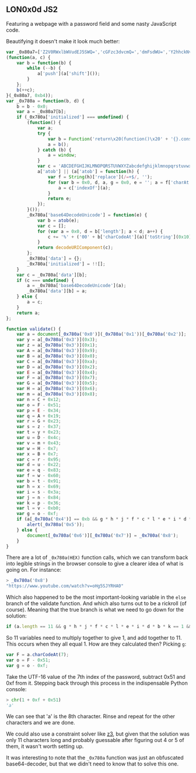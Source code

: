 ## LON0x0d JS2

Featuring a webpage with a password field and some nasty JavaScript code. 

Beautifying it doesn't make it look much better:

```javascript
var _0x80a7=['Z2V0RWxlbWVudEJ5SWQ=','cGFzc3dvcmQ=','dmFsdWU=','Y2hhckNvZGVBdA==','bGVuZ3Ro','R3JlYXQgU3VjY2VzcyE=','bG9jYXRpb24=','aHJlZg==','aHR0cHM6Ly93d3cueW91dHViZS5jb20vd2F0Y2g/dj1vSGc1U0pZUkhBMA=='];
(function(a, c) {
    var b = function(b) {
        while (--b) {
            a['push'](a['shift']());
        }
    };
    b(++c);
}(_0x80a7, 0xb4));
var _0x780a = function(b, d) {
    b = b - 0x0;
    var a = _0x80a7[b];
    if (_0x780a['initialized'] === undefined) {
        (function() {
            var a;
            try {
                var b = Function('return\x20(function()\x20' + '{}.constructor(\x22return\x20this\x22)(\x20)' + ');');
                a = b();
            } catch (b) {
                a = window;
            }
            var c = 'ABCDEFGHIJKLMNOPQRSTUVWXYZabcdefghijklmnopqrstuvwxyz0123456789+/=';
            a['atob'] || (a['atob'] = function(h) {
                var f = String(h)['replace'](/=+$/, '');
                for (var b = 0x0, d, a, g = 0x0, e = ''; a = f['charAt'](g++); ~a && (d = b % 0x4 ? d * 0x40 + a : a, b++ % 0x4) ? e += String['fromCharCode'](0xff & d >> (-0x2 * b & 0x6)) : 0x0) {
                    a = c['indexOf'](a);
                }
                return e;
            });
        }());
        _0x780a['base64DecodeUnicode'] = function(e) {
            var b = atob(e);
            var c = [];
            for (var a = 0x0, d = b['length']; a < d; a++) {
                c += '%' + ('00' + b['charCodeAt'](a)['toString'](0x10))['slice'](-0x2);
            }
            return decodeURIComponent(c);
        };
        _0x780a['data'] = {};
        _0x780a['initialized'] = !![];
    }
    var c = _0x780a['data'][b];
    if (c === undefined) {
        a = _0x780a['base64DecodeUnicode'](a);
        _0x780a['data'][b] = a;
    } else {
        a = c;
    }
    return a;
};

function validate() {
    var a = document[_0x780a('0x0')](_0x780a('0x1'))[_0x780a('0x2')];
    var y = a[_0x780a('0x3')](0x3);
    var z = a[_0x780a('0x3')](0x1);
    var A = a[_0x780a('0x3')](0x9);
    var B = a[_0x780a('0x3')](0x0);
    var C = a[_0x780a('0x3')](0xa);
    var D = a[_0x780a('0x3')](0x2);
    var E = a[_0x780a('0x3')](0x4);
    var F = a[_0x780a('0x3')](0x7);
    var G = a[_0x780a('0x3')](0x5);
    var H = a[_0x780a('0x3')](0x6);
    var m = a[_0x780a('0x3')](0x8);
    var n = C + 0x12;
    var o = F - 0x51;
    var p = E - 0x34;
    var q = A + 0x19;
    var r = G + 0x23;
    var s = z - 0x37;
    var t = y + 0x23;
    var u = D - 0x4c;
    var v = m + 0x43;
    var w = H - 0x7;
    var x = B + 0x7;
    var c = r - 0x95;
    var d = u - 0x22;
    var e = q - 0x83;
    var f = w - 0x60;
    var b = t - 0x91;
    var h = x - 0x69;
    var i = s - 0x3a;
    var j = n - 0x84;
    var k = p - 0x36;
    var l = v - 0xb0;
    var g = o - 0xf;
    if (a[_0x780a('0x4')] == 0xb && g * h * j * f * c * l * e * i * d * b * k == 0x1 && j + e + b + g + i + l + c + h + k + f + d == 0xb) {
        alert(_0x780a('0x5'));
    } else {
        document[_0x780a('0x6')][_0x780a('0x7')] = _0x780a('0x8');
    }
}
```

There are a lot of `_0x780a(HEX)` function calls, which we can transform back into legible strings in the browser console to give a clearer idea of what is going on. For instance:

```javascript
> _0x780a('0x8')
"https://www.youtube.com/watch?v=oHg5SJYRHA0"
```

Which also happened to be the most important-looking variable in the `else` branch of the validate function. And which also turns out to be a rickroll (of course). Meaning that the true branch is what we need to go down for the solution:

```javascript
if (a.length == 11 && g * h * j * f * c * l * e * i * d * b * k == 1 && j + e + b + g + i + l + c + h + k + f + d == 11)
```

So 11 variables need to multiply together to give 1, and add together to 11. This occurs when they all equal 1. How are they calculated then? Picking `g`:

```javascript
var F = a.charCodeAt(7);
var o = F - 0x51;
var g = o - 0xf;
```

Take the UTF-16 value of the 7th index of the password, subtract 0x51 and 0xf from it. Stepping back through this process in the indispensable Python console:

```python
> chr(1 + 0xf + 0x51)
'a'
```

We can see that 'a' is the 8th character. Rinse and repeat for the other characters and we are done. 

We could also use a constraint solver like [z3](https://github.com/Z3Prover/z3), but given that the solution was only 11 characters long and probably guessable after figuring out 4 or 5 of them, it wasn't worth setting up.

It was interesting to note that the `_0x780a` function was just an obfuscated base64-decoder, but that we didn't need to know that to solve this one.
